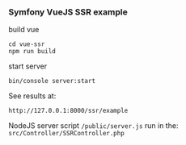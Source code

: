 ### Symfony VueJS SSR example

build vue

```
cd vue-ssr
npm run build
```
start server

```bin/console server:start```

See results at:

```http://127.0.0.1:8000/ssr/example```

NodeJS server script ```/public/server.js``` run in the: ```src/Controller/SSRController.php```
